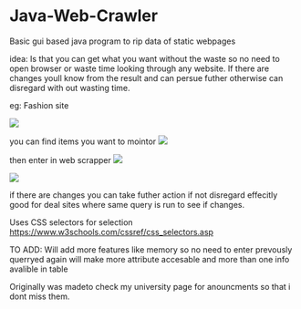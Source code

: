 # Java-Web-Crawler
Basic gui based java program to rip data of static webpages

idea:
  Is that you can get what you want without the waste so no need to open browser or waste time looking through any website. If there are changes youll know from the result and can persue futher otherwise can disregard with out wasting time.
  
  eg: Fashion site 
  
<img src="https://raw.githubusercontent.com/Lightning101/Java-Web-Scaper/master/screenshots/s1.png" />

you can find items you want to mointor
<img src="https://raw.githubusercontent.com/Lightning101/Java-Web-Scaper/master/screenshots/s2.png" />

then enter in web scrapper
<img src="https://raw.githubusercontent.com/Lightning101/Java-Web-Scaper/master/screenshots/s3.png" />

<img src="https://raw.githubusercontent.com/Lightning101/Java-Web-Scaper/master/screenshots/s4.png" />

if there are changes you can take futher action if not disregard effecitly good for deal sites where same query is run to see if changes.

Uses CSS selectors for selection
https://www.w3schools.com/cssref/css_selectors.asp

TO ADD:
  Will add more features like memory so no need to enter prevously querryed again
  will make more attribute accesable and more than one info avalible in table


Originally was madeto check my university page for anouncments so that i dont miss them.
